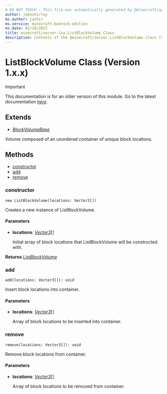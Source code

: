 ```yaml
---
# DO NOT TOUCH — This file was automatically generated by @minecraft/api-docs-generator, to report problems file an issue at https://github.com/Mojang/minecraft-scripting-libraries
author: jakeshirley
ms.author: jashir
ms.service: minecraft-bedrock-edition
ms.date: 02/10/2025
title: minecraft/server-1xx.ListBlockVolume Class
description: Contents of the @minecraft/server.ListBlockVolume class (Version 1.x.x).
---
```

# ListBlockVolume Class (Version 1.x.x)

> [!IMPORTANT]
> This documentation is for an older version of this module. Go to the latest documentation [*here*](../../../scriptapi/minecraft/server/ListBlockVolume.md).

## Extends
- [*BlockVolumeBase*](BlockVolumeBase.md)

Volume composed of an unordered container of unique block locations.

## Methods
- [constructor](#constructor)
- [add](#add)
- [remove](#remove)

### **constructor**
`
new ListBlockVolume(locations: Vector3[])
`

Creates a new instance of ListBlockVolume.

#### **Parameters**
- **locations**: [*Vector3*](Vector3.md)[]
  
  Initial array of block locations that ListBlockVolume will be constructed with.

**Returns** [*ListBlockVolume*](ListBlockVolume.md)

### **add**
`
add(locations: Vector3[]): void
`

Insert block locations into container.

#### **Parameters**
- **locations**: [*Vector3*](Vector3.md)[]
  
  Array of block locations to be inserted into container.

### **remove**
`
remove(locations: Vector3[]): void
`

Remove block locations from container.

#### **Parameters**
- **locations**: [*Vector3*](Vector3.md)[]
  
  Array of block locations to be removed from container.
